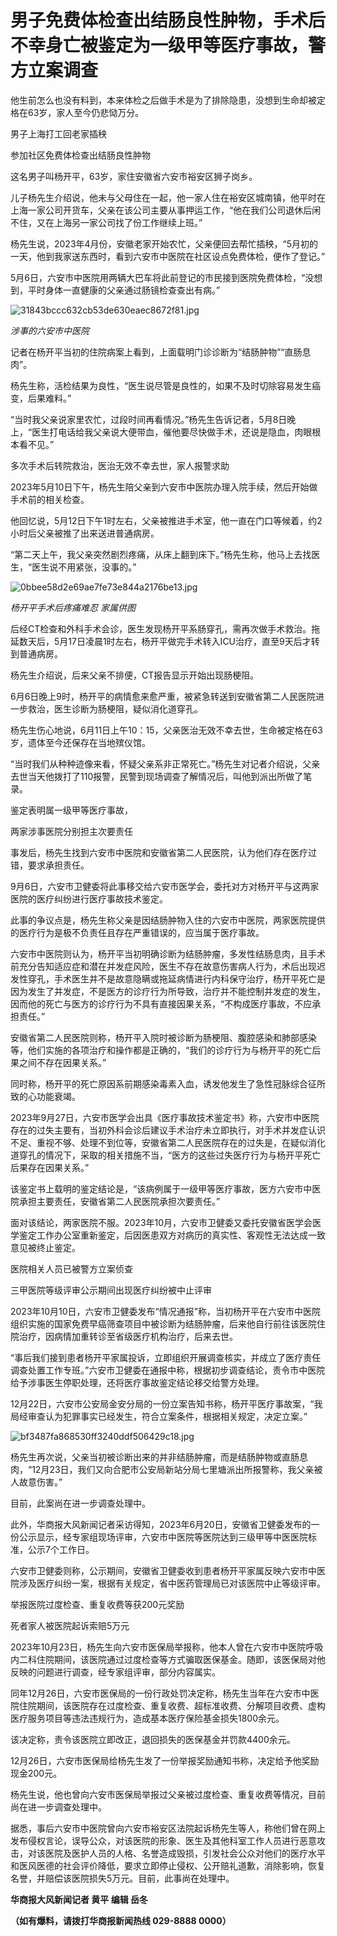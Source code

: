 # 男子免费体检查出结肠良性肿物，手术后不幸身亡被鉴定为一级甲等医疗事故，警方立案调查

他生前怎么也没有料到，本来体检之后做手术是为了排除隐患，没想到生命却被定格在63岁，家人至今仍悲恸万分。

男子上海打工回老家插秧

参加社区免费体检查出结肠良性肿物

这名男子叫杨开平，63岁，家住安徽省六安市裕安区狮子岗乡。

儿子杨先生介绍说，他未与父母住在一起，他一家人住在裕安区城南镇，他平时在上海一家公司开货车，父亲在该公司主要从事押运工作，“他在我们公司退休后闲不住，又在上海另一家公司找了份工作继续上班。”

杨先生说，2023年4月份，安徽老家开始农忙，父亲便回去帮忙插秧，“5月初的一天，他到我家送东西时，看到六安市中医院在社区设点免费体检，便作了登记。”

5月6日，六安市中医院用两辆大巴车将此前登记的市民接到医院免费体检，“没想到，平时身体一直健康的父亲通过肠镜检查查出有病。”

![31843bccc632cb53de630eaec8672f81.jpg](https://raw.githubusercontent.com/qqhsx/qqnews_image/main/2024/01/14/男子免费体检查出结肠良性肿物，手术后不幸身亡被鉴定为一级甲等医疗事故，警方立案调查/31843bccc632cb53de630eaec8672f81.jpg)

_涉事的六安市中医院_

记者在杨开平当初的住院病案上看到，上面载明门诊诊断为“结肠肿物”“直肠息肉”。

杨先生称，活检结果为良性，“医生说尽管是良性的，如果不及时切除容易发生癌变，后果难料。”

“当时我父亲说家里农忙，过段时间再看情况。”杨先生告诉记者，5月8日晚上，“医生打电话给我父亲说大便带血，催他要尽快做手术，还说是隐血，肉眼根本看不见。”

多次手术后转院救治，医治无效不幸去世，家人报警求助

2023年5月10日下午，杨先生陪父亲到六安市中医院办理入院手续，然后开始做手术前的相关检查。

他回忆说，5月12日下午1时左右，父亲被推进手术室，他一直在门口等候着，约2小时后父亲被推了出来送进普通病房。

“第二天上午，我父亲突然剧烈疼痛，从床上翻到床下。”杨先生称，他马上去找医生，“医生说不用紧张，没事的。”

![0bbee58d2e69ae7fe73e844a2176be13.jpg](https://raw.githubusercontent.com/qqhsx/qqnews_image/main/2024/01/14/男子免费体检查出结肠良性肿物，手术后不幸身亡被鉴定为一级甲等医疗事故，警方立案调查/0bbee58d2e69ae7fe73e844a2176be13.jpg)

_杨开平手术后疼痛难忍 家属供图_

后经CT检查和外科手术会诊，医生发现杨开平系肠穿孔，需再次做手术救治。拖延数天后，5月17日凌晨1时左右，杨开平做完手术转入ICU治疗，直至9天后才转到普通病房。

杨先生介绍说，后来父亲不排便，CT报告显示开始出现肠梗阻。

6月6日晚上9时，杨开平的病情愈来愈严重，被紧急转送到安徽省第二人民医院进一步救治，医生诊断为肠梗阻，疑似消化道穿孔。

杨先生伤心地说，6月11日上午10：15，父亲医治无效不幸去世，生命被定格在63岁，遗体至今还保存在当地殡仪馆。

“当时我们从种种迹像来看，怀疑父亲系非正常死亡。”杨先生对记者介绍说，父亲去世当天他拨打了110报警，民警到现场调查了解情况后，叫他到派出所做了笔录。

鉴定表明属一级甲等医疗事故，

两家涉事医院分别担主次要责任

事发后，杨先生找到六安市中医院和安徽省第二人民医院，认为他们存在医疗过错，要求承担责任。

9月6日，六安市卫健委将此事移交给六安市医学会，委托对方对杨开平与这两家医院的医疗纠纷进行医疗事故技术鉴定。

此事的争议点是，杨先生称父亲是因结肠肿物入住的六安市中医院，两家医院提供的医疗行为是极不负责任且存在严重错误的，应当属于医疗事故。

六安市中医院则认为，杨开平当初明确诊断为结肠肿瘤，多发性结肠息肉，且手术前充分告知适应症和潜在并发症风险，医生不存在故意伤害病人行为，术后出现迟发性穿孔，手术医生并不是故意隐瞒或拖延病情进行内科保守治疗，杨开平死亡是因为发生了并发症，不是医方的诊疗行为所导致，治疗并不能控制并发症的发生，因而他的死亡与医方的诊疗行为不具有直接因果关系，“不构成医疗事故，不应承担责任。”

安徽省第二人民医院则称，杨开平入院时被诊断为肠梗阻、腹腔感染和肺部感染等，他们实施的各项治疗和操作都是正确的，“我们的诊疗行为与杨开平的死亡后果之间不存在因果关系。”

同时称，杨开平的死亡原因系前期感染毒素入血，诱发他发生了急性冠脉综合征所致的心功能衰竭。

2023年9月27日，六安市医学会出具《医疗事故技术鉴定书》称，六安市中医院存在的过失主要有，当初外科会诊后建议手术治疗未立即执行，对手术并发症认识不足、重视不够、处理不到位等，安徽省第二人民医院存在的过失是，在疑似消化道穿孔的情况下，采取的相关措施不当，“医方的这些过失医疗行为与杨开平死亡后果存在因果关系。”

该鉴定书上载明的鉴定结论是，“该病例属于一级甲等医疗事故，医方六安市中医院承担主要责任，安徽省第二人民医院承担次要责任。”

面对该结论，两家医院不服。2023年10月，六安市卫健委又委托安徽省医学会医学鉴定工作办公室重新鉴定，后因医患双方对病历的真实性、客观性无法达成一致意见被终止鉴定。

医院相关人员已被警方立案侦查

三甲医院等级评审公示期间出现医疗纠纷被中止评审

2023年10月10日，六安市卫健委发布“情况通报”称，当初杨开平在六安市中医院组织实施的国家免费早癌筛查项目中被诊断为结肠肿瘤，后来他自行前往该医院住院治疗，因病情加重转诊至省级医疗机构治疗，后来去世。

“事后我们接到患者杨开平家属投诉，立即组织开展调查核实，并成立了医疗责任调查处置工作专班。”六安市卫健委在通报中称，根据初步调查结论，责令市中医院给予涉事医生停职处理，还将医疗事故鉴定结论移交给警方处理。

12月22日，六安市公安局金安分局的一份立案告知书称，杨开平医疗事故案，“我局经审查认为犯罪事实已经发生，符合立案条件，根据相关规定，决定立案。”

![bf3487fa868530ff3240ddf506429c18.jpg](https://raw.githubusercontent.com/qqhsx/qqnews_image/main/2024/01/14/男子免费体检查出结肠良性肿物，手术后不幸身亡被鉴定为一级甲等医疗事故，警方立案调查/bf3487fa868530ff3240ddf506429c18.jpg)

杨先生再次说，父亲当初被诊断出来的并非结肠肿瘤，而是结肠肿物或直肠息肉，“12月23日，我们又向合肥市公安局新站分局七里塘派出所报警称，我父亲被人故意伤害。”

目前，此案尚在进一步调查处理中。

此外，华商报大风新闻记者采访得知，2023年6月20日，安徽省卫健委发布的一份公示显示，经专家组现场评审，六安市中医院等医院达到三级甲等中医医院标准，公示7个工作日。

六安市卫健委则称，公示期间，安徽省卫健委收到患者杨开平家属反映六安市中医院涉及医疗纠纷一案，根据有关规定，省中医药管理局已对该医院中止等级评审。

举报医院过度检查、重复收费等获200元奖励

死者家人被医院起诉索赔5万元

2023年10月23日，杨先生向六安市医保局举报称，他本人曾在六安市中医院呼吸内二科住院期间，该医院通过过度检查等方式骗取医保基金。随即，该医保局对他反映的问题进行调查，经专家组评审，部分内容属实。

同年12月26日，六安市医保局的一份行政处罚决定称，杨先生当年在六安市中医院住院期间，该医院存在过度检查、重复收费、超标准收费、分解项目收费、虚构医疗服务项目等违法违规行为，造成基本医疗保险基金损失1800余元。

该决定称，责令该医院立即改正，退回损失的医保基金并罚款4400余元。

12月26日，六安市医保局给杨先生发了一份举报奖励通知书称，决定给予他奖励现金200元。

杨先生说，他也曾向六安市医保局举报过父亲被过度检查、重复收费等情况，目前尚在进一步调查处理中。

据悉，事后六安市中医院曾向六安市裕安区法院起诉杨先生等人，称他们曾在网上发布侵权言论，误导公众，对该医院的形象、医生及其他科室工作人员进行恶意攻击，对该医院及医护人员的人格、名誉造成毁损，引发社会公众对他们的医疗水平和医风医德的社会评价降低，要求立即停止侵权、公开赔礼道歉，消除影响，恢复名誉，并赔偿该医院损失5万元。目前，此事尚在处理中。

**华商报大风新闻记者 黄平 编辑 岳冬**

**（如有爆料，请拨打华商报新闻热线 029-8888 0000）**

